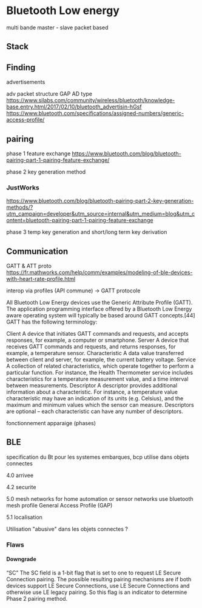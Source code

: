 # Bluetooth Low energy

multi bande
master - slave
packet based

## Stack

## Finding
advertisements

adv packet structure
GAP AD type
https://www.silabs.com/community/wireless/bluetooth/knowledge-base.entry.html/2017/02/10/bluetooth_advertisin-hGsf
https://www.bluetooth.com/specifications/assigned-numbers/generic-access-profile/

## pairing

phase 1
feature exchange
https://www.bluetooth.com/blog/bluetooth-pairing-part-1-pairing-feature-exchange/

phase 2
key generation method

### JustWorks
https://www.bluetooth.com/blog/bluetooth-pairing-part-2-key-generation-methods/?utm_campaign=developer&utm_source=internal&utm_medium=blog&utm_content=bluetooth-pairing-part-1-pairing-feature-exchange

phase 3
temp key generation and short/long term key derivation


## Communication

GATT & ATT proto
https://fr.mathworks.com/help/comm/examples/modeling-of-ble-devices-with-heart-rate-profile.html

interop via profiles (API commune) -> GATT protocole

All Bluetooth Low Energy devices use the Generic Attribute Profile (GATT). The application programming interface offered by a Bluetooth Low Energy aware operating system will typically be based around GATT concepts.[44] GATT has the following terminology:

Client
A device that initiates GATT commands and requests, and accepts responses, for example, a computer or smartphone.
Server
A device that receives GATT commands and requests, and returns responses, for example, a temperature sensor.
Characteristic
A data value transferred between client and server, for example, the current battery voltage.
Service
A collection of related characteristics, which operate together to perform a particular function. For instance, the Health Thermometer service includes characteristics for a temperature measurement value, and a time interval between measurements.
Descriptor
A descriptor provides additional information about a characteristic. For instance, a temperature value characteristic may have an indication of its units (e.g. Celsius), and the maximum and minimum values which the sensor can measure. Descriptors are optional – each characteristic can have any number of descriptors.

fonctionnement apparaige (phases)

## BLE

specification du Bt pour les systemes embarques, bcp utilise dans objets connectes

4.0 arrivee

4.2 securite

5.0 mesh networks for home automation or sensor networks
use bluetooth mesh profile General Access Profile (GAP)

5.1 localisation

Utilisation "abusive" dans les objets connectes ?

### Flaws

#### Downgrade

“SC”
The SC field is a 1-bit flag that is set to one to request LE Secure Connection pairing. The possible resulting pairing mechanisms are if both devices support LE Secure Connections, use LE Secure Connections and otherwise use LE legacy pairing. So this flag is an indicator to determine Phase 2 pairing method.


